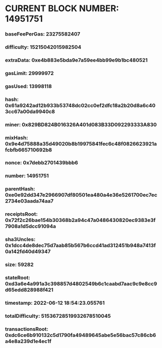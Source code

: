 # CURRENT BLOCK NUMBER: 14951751

### baseFeePerGas: 23275582407
### difficulty: 15215042015982504
### extraData: 0xe4b883e5bda9e7a59ee4bb99e9b1bc480521
### gasLimit: 29999972
### gasUsed: 13998118
### hash: 0x61a9242ad12b933b53748dc02cc0ef2dfc18a2b20d8a6c403cc67a00da9940c8
### miner: 0x829BD824B016326A401d083B33D092293333A830
### mixHash: 0x9e4d75888a35d49020b8b19975841fec6c48f0826623921afcbfb665710692b8
### nonce: 0x7debb2701439bbb6
### number: 14951751
### parentHash: 0xe0e92dd347e2966907df80501ea480a4e36e5261700ec7ec2734e03aada74aa7
### receiptsRoot: 0x72f2c26bae154b30368b2a94c47a0486430820ec9383e3f7908a1d5dcc91094a
### sha3Uncles: 0x1dcc4de8dec75d7aab85b567b6ccd41ad312451b948a7413f0a142fd40d49347
### size: 59282
### stateRoot: 0xd3a6e4a991a3c398857d4802549b6c1caabd7aac9c9e8cc9d65edd828988f421
### timestamp: 2022-06-12 18:54:23.055761
### totalDifficulty: 51536728519932678510045
### transactionsRoot: 0xdc6ce6b910132c5d1790fa49489645abe5e56bac57c86cb6a4e8a239d1e4ec1f
